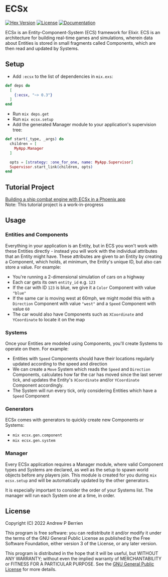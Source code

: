 # ECSx

[![Hex Version](https://img.shields.io/hexpm/v/ecsx.svg)](https://hex.pm/packages/ecsx)
[![License](https://img.shields.io/hexpm/l/ecsx.svg)](https://github.com/APB9785/ECSx/blob/master/LICENSE)
[![Documentation](https://img.shields.io/badge/documentation-gray)](https://hexdocs.pm/ecsx)

ECSx is an Entity-Component-System (ECS) framework for Elixir.  ECS is an architecture for building real-time games and simulations, wherein data about Entities is stored in small fragments called Components, which are then read and updated by Systems.

## Setup

* Add `:ecsx` to the list of dependencies in `mix.exs`:

```elixir
def deps do
  [
    {:ecsx, "~> 0.3"}
  ]
end
```

* Run `mix deps.get`
* Run `mix ecsx.setup`
* Add the generated Manager module to your application's supervision tree:

```elixir
def start(_type, _args) do
  children = [
    MyApp.Manager
  ]

  opts = [strategy: :one_for_one, name: MyApp.Supervisor]
  Supervisor.start_link(children, opts)
end
```

## Tutorial Project

[Building a ship combat engine with ECSx in a Phoenix app](https://hexdocs.pm/ecsx/tutorial.html)  
Note: This tutorial project is a work-in-progress  

## Usage

### Entities and Components

Everything in your application is an Entity, but in ECS you won't work with these Entities directly - instead you will work with the individual attributes that an Entity might have.  These attributes are given to an Entity by creating a Component, which holds, at minimum, the Entity's unique ID, but also can store a value.  For example:

* You're running a 2-dimensional simulation of cars on a highway
* Each car gets its own `entity_id` e.g. `123`
* If the car with ID `123` is blue, we give it a `Color` Component with value `"blue"`
* If the same car is moving west at 60mph, we might model this with a `Direction` Component with value `"west"` and a `Speed` Component with value `60`
* The car would also have Components such as `XCoordinate` and `YCoordinate` to locate it on the map

### Systems

Once your Entities are modeled using Components, you'll create Systems to operate on them.  For example:

* Entities with `Speed` Components should have their locations regularly updated according to the speed and direction
* We can create a `Move` System which reads the `Speed` and `Direction` Components, calculates how far the car has moved since the last server tick, and updates the Entity's `XCoordinate` and/or `YCoordinate` Component accordingly.
* The System will run every tick, only considering Entities which have a `Speed` Component

### Generators

ECSx comes with generators to quickly create new Components or Systems:

* `mix ecsx.gen.component`
* `mix ecsx.gen.system`

### Manager

Every ECSx application requires a Manager module, where valid Component types and Systems are declared, as well as the setup to spawn world objects before any players join.  This module is created for you during `mix ecsx.setup` and will be automatically updated by the other generators.

It is especially important to consider the order of your Systems list.  The manager will run each System one at a time, in order.

## License

Copyright (C) 2022  Andrew P Berrien

This program is free software: you can redistribute it and/or modify it under the terms of the GNU General Public License as published by the Free Software Foundation, either version 3 of the License, or any later version.

This program is distributed in the hope that it will be useful, but WITHOUT ANY WARRANTY; without even the implied warranty of MERCHANTABILITY or FITNESS FOR A PARTICULAR PURPOSE.  See the [GNU General Public License](https://www.gnu.org/licenses/gpl.html) for more details.
